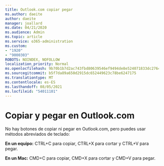 ```yaml
---
title: Outlook.com copiar pegar
ms.author: daeite
author: daeite
manager: joallard
ms.date: 04/21/2020
ms.audience: Admin
ms.topic: article
ms.service: o365-administration
ms.custom:
- "1920"
- "9000303"
ROBOTS: NOINDEX, NOFOLLOW
localization_priority: Normal
ms.openlocfilehash: 9b70b1b7d2ac743fbd80639546ef9494de8e524071833dc276403391c560bb6a
ms.sourcegitcommit: b5f7da89a650d2915dc652449623c78be6247175
ms.translationtype: MT
ms.contentlocale: es-ES
ms.lasthandoff: 08/05/2021
ms.locfileid: "54011101"
---
```

# <a name="copy-and-paste-in-outlookcom"></a>Copiar y pegar en Outlook.com

No hay botones de copiar ni pegar en Outlook.com, pero puedes usar métodos abreviados de teclado:

**En un equipo:** CTRL+C para copiar, CTRL+X para cortar y CTRL+V para pegar.

**En un Mac:** CMD+C para copiar, CMD+X para cortar y CMD+V para pegar.